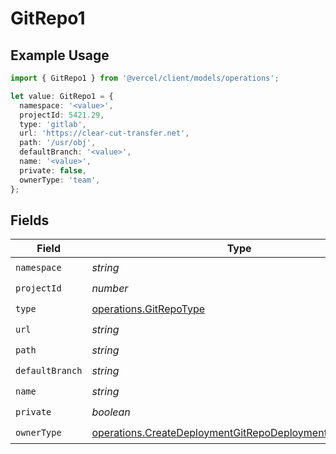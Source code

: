 # GitRepo1

## Example Usage

```typescript
import { GitRepo1 } from '@vercel/client/models/operations';

let value: GitRepo1 = {
  namespace: '<value>',
  projectId: 5421.29,
  type: 'gitlab',
  url: 'https://clear-cut-transfer.net',
  path: '/usr/obj',
  defaultBranch: '<value>',
  name: '<value>',
  private: false,
  ownerType: 'team',
};
```

## Fields

| Field           | Type                                                                                                                             | Required           | Description |
| --------------- | -------------------------------------------------------------------------------------------------------------------------------- | ------------------ | ----------- |
| `namespace`     | _string_                                                                                                                         | :heavy_check_mark: | N/A         |
| `projectId`     | _number_                                                                                                                         | :heavy_check_mark: | N/A         |
| `type`          | [operations.GitRepoType](../../models/operations/gitrepotype.md)                                                                 | :heavy_check_mark: | N/A         |
| `url`           | _string_                                                                                                                         | :heavy_check_mark: | N/A         |
| `path`          | _string_                                                                                                                         | :heavy_check_mark: | N/A         |
| `defaultBranch` | _string_                                                                                                                         | :heavy_check_mark: | N/A         |
| `name`          | _string_                                                                                                                         | :heavy_check_mark: | N/A         |
| `private`       | _boolean_                                                                                                                        | :heavy_check_mark: | N/A         |
| `ownerType`     | [operations.CreateDeploymentGitRepoDeploymentsOwnerType](../../models/operations/createdeploymentgitrepodeploymentsownertype.md) | :heavy_check_mark: | N/A         |
